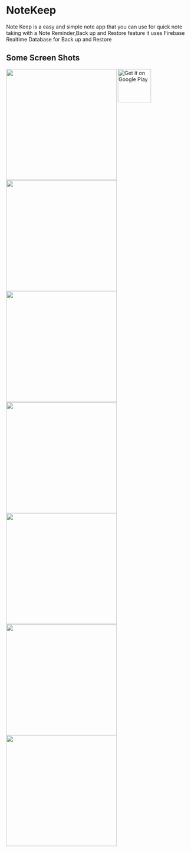 # NoteKeep
Note Keep is a easy and simple note app that you can use for quick note taking with a Note Reminder,Back up and Restore feature
it uses Firebase Realtime Database for Back up and Restore
## Some Screen Shots
<img src="https://user-images.githubusercontent.com/39889856/71550005-4c169300-29c7-11ea-91f6-325d5edd139b.png" width=300 align=left>
<img src="https://user-images.githubusercontent.com/39889856/71550064-47061380-29c8-11ea-99c9-b2bb78ecc940.png" width=300 align=left>
<img src="https://user-images.githubusercontent.com/39889856/71550075-7288fe00-29c8-11ea-8444-94705667d102.png" width=300 align=left>
<img src="https://user-images.githubusercontent.com/39889856/71550077-73219480-29c8-11ea-91d2-153e84bdd35e.png" width=300 align=left>
<img src="https://user-images.githubusercontent.com/39889856/71550103-dd3a3980-29c8-11ea-9cb2-3055a4d7088e.png" width=300 align=left>
<img src="https://user-images.githubusercontent.com/39889856/71550104-dd3a3980-29c8-11ea-82f8-5896e9187b98.png" width=300 align=left>
<img src="https://user-images.githubusercontent.com/39889856/71550160-23dc6380-29ca-11ea-9906-91aabfa14e6e.png" width=300 align=left>
<a href="https://play.google.com/store/apps/details?id=com.notekeep.andrekelvin.notekeep" target="_blank">
<img src="https://play.google.com/intl/en_us/badges/images/generic/en-play-badge.png" alt="Get it on Google Play" height="90"/></a>
